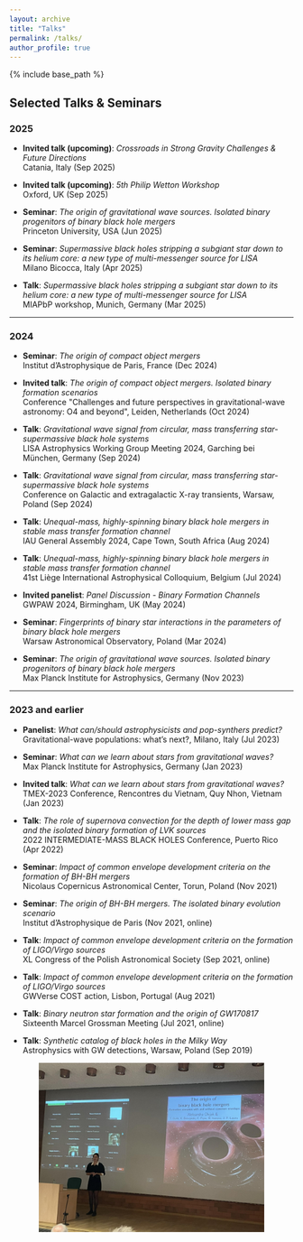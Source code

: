 ```yaml
---
layout: archive
title: "Talks"
permalink: /talks/
author_profile: true
---
```


{% include base_path %}


## Selected Talks & Seminars

### 2025
- **Invited talk (upcoming)**: *Crossroads in Strong Gravity Challenges & Future Directions*  
  Catania, Italy (Sep 2025)

- **Invited talk (upcoming)**: *5th Philip Wetton Workshop*  
  Oxford, UK (Sep 2025)

- **Seminar**: *The origin of gravitational wave sources. Isolated binary progenitors of binary black hole mergers*  
  Princeton University, USA (Jun 2025)

- **Seminar**: *Supermassive black holes stripping a subgiant star down to its helium core: a new type of multi-messenger source for LISA*  
  Milano Bicocca, Italy (Apr 2025)

- **Talk**: *Supermassive black holes stripping a subgiant star down to its helium core: a new type of multi-messenger source for LISA*  
  MIAPbP workshop, Munich, Germany (Mar 2025)

---

### 2024
- **Seminar**: *The origin of compact object mergers*  
  Institut d’Astrophysique de Paris, France (Dec 2024)

- **Invited talk**: *The origin of compact object mergers. Isolated binary formation scenarios*  
  Conference "Challenges and future perspectives in gravitational-wave astronomy: O4 and beyond", Leiden, Netherlands (Oct 2024)

- **Talk**: *Gravitational wave signal from circular, mass transferring star-supermassive black hole systems*  
  LISA Astrophysics Working Group Meeting 2024, Garching bei München, Germany (Sep 2024)

- **Talk**: *Gravitational wave signal from circular, mass transferring star-supermassive black hole systems*  
  Conference on Galactic and extragalactic X-ray transients, Warsaw, Poland (Sep 2024)

- **Talk**: *Unequal-mass, highly-spinning binary black hole mergers in stable mass transfer formation channel*  
  IAU General Assembly 2024, Cape Town, South Africa (Aug 2024)

- **Talk**: *Unequal-mass, highly-spinning binary black hole mergers in stable mass transfer formation channel*  
  41st Liège International Astrophysical Colloquium, Belgium (Jul 2024)

- **Invited panelist**: *Panel Discussion - Binary Formation Channels*  
  GWPAW 2024, Birmingham, UK (May 2024)

- **Seminar**: *Fingerprints of binary star interactions in the parameters of binary black hole mergers*  
  Warsaw Astronomical Observatory, Poland (Mar 2024)

- **Seminar**: *The origin of gravitational wave sources. Isolated binary progenitors of binary black hole mergers*  
  Max Planck Institute for Astrophysics, Germany (Nov 2023)

---

### 2023 and earlier
- **Panelist**: *What can/should astrophysicists and pop-synthers predict?*  
  Gravitational-wave populations: what’s next?, Milano, Italy (Jul 2023)

- **Seminar**: *What can we learn about stars from gravitational waves?*  
  Max Planck Institute for Astrophysics, Germany (Jan 2023)

- **Invited talk**: *What can we learn about stars from gravitational waves?*  
  TMEX-2023 Conference, Rencontres du Vietnam, Quy Nhon, Vietnam (Jan 2023)

- **Talk**: *The role of supernova convection for the depth of lower mass gap and the isolated binary formation of LVK sources*  
  2022 INTERMEDIATE-MASS BLACK HOLES Conference, Puerto Rico (Apr 2022)

- **Seminar**: *Impact of common envelope development criteria on the formation of BH-BH mergers*  
  Nicolaus Copernicus Astronomical Center, Torun, Poland (Nov 2021)

- **Seminar**: *The origin of BH-BH mergers. The isolated binary evolution scenario*  
  Institut d’Astrophysique de Paris (Nov 2021, online)

- **Talk**: *Impact of common envelope development criteria on the formation of LIGO/Virgo sources*  
  XL Congress of the Polish Astronomical Society (Sep 2021, online)

- **Talk**: *Impact of common envelope development criteria on the formation of LIGO/Virgo sources*  
  GWVerse COST action, Lisbon, Portugal (Aug 2021)

- **Talk**: *Binary neutron star formation and the origin of GW170817*  
  Sixteenth Marcel Grossman Meeting (Jul 2021, online)

- **Talk**: *Synthetic catalog of black holes in the Milky Way*  
  Astrophysics with GW detections, Warsaw, Poland (Sep 2019)



<div style="text-align: center;">
  <img src="./../images/obrona.jpg" width="400"/>
</div>
